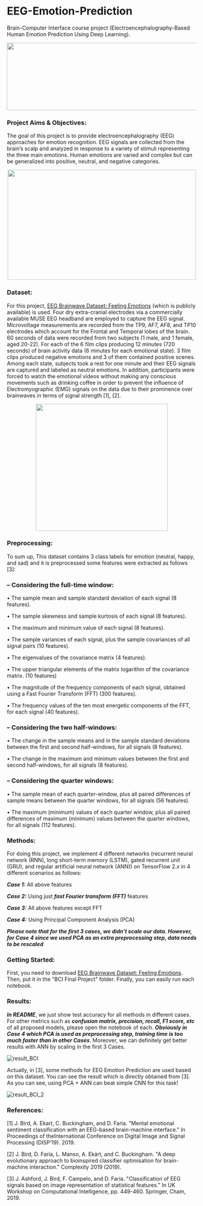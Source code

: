 # EEG-Emotion-Prediction
Brain-Computer Interface course project (Electroencephalography-Based Human Emotion Prediction Using Deep Learning).


<p align="center">
  <img width="600" height="179" src="https://user-images.githubusercontent.com/107177894/173532032-a972cb69-ed93-4452-bdf9-c37462af5fb7.png">
</p>



### Project Aims & Objectives:
The goal of this project is to provide electroencephalography (EEG) approaches for emotion recognition. EEG signals are collected from the brain’s scalp and analyzed in response to a variety of stimuli representing the three main emotions. Human emotions are varied and complex but can be generalized into positive, neutral, and negative categories.

<p align="center">
  <img width="500" height="292" src="https://user-images.githubusercontent.com/107177894/173532930-92e15549-2956-4b37-a463-20cf4a08fa0e.png">
</p>

### Dataset:
For this project, [EEG Brainwave Dataset: Feeling Emotions](https://www.kaggle.com/datasets/birdy654/eeg-brainwave-dataset-feeling-emotions) (which is publicly available) is used. Four dry extra-cranial electrodes via a commercially available MUSE EEG headband are employed to capture the EEG signal. Microvoltage measurements are recorded from the TP9, AF7, AF8, and TP10 electrodes which account for the Frontal and Temporal lobes of the brain. 60 seconds of data were recorded from two subjects (1 male, and 1 female, aged 20-22). For each of the 6 film clips producing 12 minutes (720 seconds) of brain activity data (6 minutes for each emotional state). 3 film clips produced negative emotions and 3 of them contained positive scenes. Among each state, subjects took a rest for one minute and their EEG signals are captured and labeled as neutral emotions. In addition, participants were forced to watch the emotional videos without making any conscious movements such as drinking coffee in order to prevent the influence of Electromyographic (EMG) signals on the data due to their prominence over brainwaves in terms of signal strength [1], [2].

<p align="center">
  <img width="350" height="337" src="https://user-images.githubusercontent.com/107177894/173533521-edb18a15-cde4-4e9d-844a-7a8cf27c2688.png">
</p>


### Preprocessing:
To sum up, This dataset contains 3 class labels for emotion (neutral, happy, and sad) and it is preprocessed some features were extracted as follows [3]:

### – Considering the full-time window:

• The sample mean and sample standard deviation of each signal (8 features).

• The sample skewness and sample kurtosis of each signal (8 features).

• The maximum and minimum value of each signal (8 features).

• The sample variances of each signal, plus the sample covariances of all
signal pairs (10 features).

• The eigenvalues of the covariance matrix (4 features).

• The upper triangular elements of the matrix logarithm of the covariance
matrix. (10 features)

• The magnitude of the frequency components of each signal, obtained
using a Fast Fourier Transform (FFT)  (300 features).

• The frequency values of the ten most energetic components of the FFT,
for each signal (40 features).

### – Considering the two half-windows:

• The change in the sample means and in the sample standard deviations
between the first and second half-windows, for all signals (8 features).

• The change in the maximum and minimum values between the first and
second half-windows, for all signals (8 features).

### – Considering the quarter windows:

• The sample mean of each quarter-window, plus all paired differences of sample means between the quarter windows, for all signals (56
features).

• The maximum (minimum) values of each quarter window, plus all paired
differences of maximum (minimum) values between the quarter windows, for all signals (112 features).



### Methods:
For doing this project, we implement 4 different networks (recurrent neural network (RNN), long short-term memory (LSTM), gated recurrent unit (GRU), and regular artificial neural network (ANN)) on TensorFlow 2.x in 4 different scenarios as follows:

***Case 1:*** All above features

***Case 2:*** Using just ***fast Fourier transform (FFT)*** features

***Case 3:*** All above features except FFT

***Case 4:*** Using Principal Component Analysis (PCA)


***Please note that for the first 3 cases, we didn't scale our data. However, for Case 4 since we used PCA as an extra preprocessing step, data needs to be rescaled***



### Getting Started:

First, you need to download [EEG Brainwave Dataset: Feeling Emotions](https://www.kaggle.com/datasets/birdy654/eeg-brainwave-dataset-feeling-emotions). Then, put it in the "BCI Final Project" folder. Finally, you can easily run each notebook.



### Results:

***In README***, we just show test accuracy for all methods in different cases. For other metrics such as ***confusion matrix, precision, recall, F1 score, etc***  of all proposed models, please open the notebook of each. ***Obviously in Case 4 which PCA is used as preprocessing step, training time is too much faster than in other Cases***. Moreover, we can definitely get better results with ANN by scaling in the first 3 Cases. 

![result_BCI](https://user-images.githubusercontent.com/107177894/172810498-0e0efdda-426c-4893-82a5-d8499b96399a.png)

Actually, in [3], some methods for EEG Emotion Prediction are used based on this dataset. You can see the result which is directly obtained from [3]. As you can see, using PCA + ANN can beat simple CNN for this task!

![result_BCI_2](https://user-images.githubusercontent.com/107177894/173227869-e12bb9cd-ba14-47fc-9b69-9b034423c77c.png)


### References:
[1] J. Bird, A. Ekart, C. Buckingham, and D. Faria. "Mental emotional sentiment classification with an EEG-based brain-machine interface." In Proceedings of theInternational Conference on Digital Image and Signal Processing (DISP’19). 2019.

[2] J. Bird, D. Faria, L. Manso, A. Ekárt, and C. Buckingham. "A deep evolutionary approach to bioinspired classifier optimisation for brain-machine interaction." Complexity 2019 (2019).

[3] J. Ashford, J. Bird, F. Campelo, and D. Faria. "Classification of EEG signals based on image representation of statistical features." In UK Workshop on Computational Intelligence, pp. 449-460. Springer, Cham, 2019.
